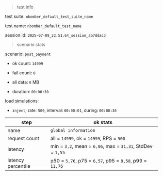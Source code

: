 > test info

test suite: `nbomber_default_test_suite_name`

test name: `nbomber_default_test_name`

session id: `2025-07-09_22.51.64_session_ab7ddac3`

> scenario stats

scenario: `post_payment`

  - ok count: `14999`

  - fail count: `0`

  - all data: `0` MB

  - duration: `00:00:30`

load simulations:

  - `inject`, rate: `500`, interval: `00:00:01`, during: `00:00:30`

|step|ok stats|
|---|---|
|name|`global information`|
|request count|all = `14999`, ok = `14999`, RPS = `500`|
|latency|min = `3,2`, mean = `6,06`, max = `31,31`, StdDev = `1,55`|
|latency percentile|p50 = `5,76`, p75 = `6,57`, p95 = `8,58`, p99 = `11,76`|




